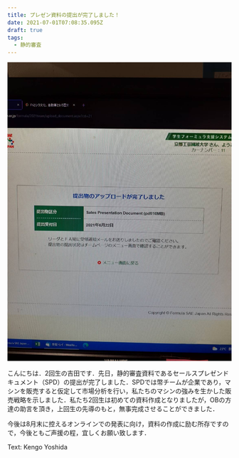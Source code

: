 ```yaml
---
title: プレゼン資料の提出が完了しました！
date: 2021-07-01T07:08:35.095Z
draft: true
tags:
  - 静的審査
---
```

![](101638.jpg)

こんにちは．2回生の吉田です．先日，静的審査資料であるセールスプレゼンドキュメント（SPD）の提出が完了しました．SPDでは幣チームが企業であり，マシンを販売すると仮定して市場分析を行い，私たちのマシンの強みを生かした販売戦略を示しました．私たち2回生は初めての資料作成となりましたが，OBの方達の助言を頂き，上回生の先導のもと，無事完成させることができました．

今後は8月末に控えるオンラインでの発表に向け，資料の作成に励む所存ですので，今後ともご声援の程，宜しくお願い致します．

Text: Kengo Yoshida